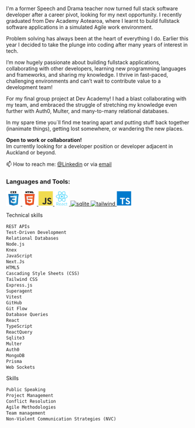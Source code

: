 I'm a former Speech and Drama teacher now turned full stack software developer after a career pivot, looking for my next opportunity. I recently graduated from Dev Academy Aotearoa, where I learnt to build fullstack software applications in a simulated Agile work environment.






















Problem solving has always been at the heart of everything I do. Earlier this year I decided to take the plunge into coding after many years of interest in tech.

I’m now hugely passionate about building fullstack applications, collaborating with other developers, learning new programming languages and frameworks, and sharing my knowledge. I thrive in fast-paced, challenging environments and can’t wait to contribute value to a development team!

For my final group project at Dev Academy! I had a blast collaborating with my team, and embraced the struggle of stretching my knowledge even further with Auth0, Multer, and many-to-many relational databases.

In my spare time you`ll find me tearing apart and putting stuff back together (inanimate things), getting lost somewhere, or wandering the new places. 

**Open to work or collaboration!**  
Im currently looking for a developer position or developer adjacent in Auckland or beyond.

📫 How to reach me:
[@Linkedin](https://www.linkedin.com/in/neilsen-ngoi-a046ab82/) or via [email](mailto:neilsen.nngoi@gmail.com)

<h3 align="left">Languages and Tools:</h3>
<p align="left"> <a href="https://www.w3schools.com/cs/" target="_blank" rel="noreferrer">  </a> <a href="https://www.w3schools.com/css/" target="_blank" rel="noreferrer"> <img src="https://raw.githubusercontent.com/devicons/devicon/master/icons/css3/css3-original-wordmark.svg" alt="css3" width="40" height="40"/> </a> <a href="https://www.w3.org/html/" target="_blank" rel="noreferrer"> <img src="https://raw.githubusercontent.com/devicons/devicon/master/icons/html5/html5-original-wordmark.svg" alt="html5" width="40" height="40"/> </a> <a href="https://developer.mozilla.org/en-US/docs/Web/JavaScript" target="_blank" rel="noreferrer"> <img src="https://raw.githubusercontent.com/devicons/devicon/master/icons/javascript/javascript-original.svg" alt="javascript" width="40" height="40"/> </a> <a href="https://reactjs.org/" target="_blank" rel="noreferrer"> <img src="https://raw.githubusercontent.com/devicons/devicon/master/icons/react/react-original-wordmark.svg" alt="react" width="40" height="40"/> </a> <a href="https://www.sqlite.org/" target="_blank" rel="noreferrer"> <img src="https://www.vectorlogo.zone/logos/sqlite/sqlite-icon.svg" alt="sqlite" width="40" height="40"/> </a> <a href="https://tailwindcss.com/" target="_blank" rel="noreferrer"> <img src="https://www.vectorlogo.zone/logos/tailwindcss/tailwindcss-icon.svg" alt="tailwind" width="40" height="40"/> </a> <a href="https://www.typescriptlang.org/" target="_blank" rel="noreferrer"> <img src="https://raw.githubusercontent.com/devicons/devicon/master/icons/typescript/typescript-original.svg" alt="typescript" width="40" height="40"/> </a> </p>

Technical skills

    REST APIs
    Test-Driven Development
    Relational Databases
    Node.js
    Knex
    JavaScript
    Next.Js
    HTML5
    Cascading Style Sheets (CSS)
    Tailwind CSS
    Express.js
    Superagent
    Vitest
    GitHub
    Git Flow
    Database Queries
    React
    TypeScript
    ReactQuery
    Sqlite3
    Multer
    Auth0
    MongoDB
    Prisma
    Web Sockets

    

Skills

    Public Speaking
    Project Management
    Conflict Resolution
    Agile Methodologies
    Team management
    Non-Violent Communication Strategies (NVC)

    
